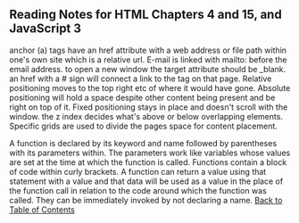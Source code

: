 ## Reading Notes for HTML Chapters 4 and 15, and JavaScript 3
anchor (a) tags have an href attribute with a web address or file path within 
one's own site which is a relative url. E-mail is linked with mailto: before the 
email address. to open a new window the target attribute should be _blank.
an href with a # sign will connect a link to the tag on that page.
Relative positioning moves to the top right etc of where it would have gone. 
Absolute positioning will hold a space despite other content being present and be
right on top of it. Fixed positioning stays in place and doesn't scroll with the
window. the z index decides what's above or below overlapping elements.
Specific grids are used to divide the pages space for content placement.

A function is declared by its keyword and name followed by parentheses with its
parameters within. The parameters work like variables whose values are set at the
time at which the function is called. Functions contain a block of code within 
curly brackets. A function can return a value using that statement with a value
and that data will be used as a value in the place of the function call in 
relation to the code around which the function was called.
They can be immediately invoked by not declaring a name.
[Back to Table of Contents](../README.md)